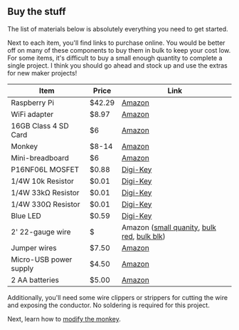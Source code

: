 ## Buy the stuff
The list of materials below is absolutely everything you need to get started.

Next to each item, you'll find links to purchase online. You would be better off on many of these components to buy them in bulk to keep your cost low. For some items, it's difficult to buy a small enough quantity to complete a single project. I think you should go ahead and stock up and use the extras for new maker projects!

Item | Price | Link
--- | --- | ---
Raspberry Pi | $42.29 | [Amazon](https://www.amazon.com/gp/product/B00T2U7R7I/ref=as_li_tl?ie=UTF8&tag=codefosterc00-20&camp=1789&creative=9325&linkCode=as2&creativeASIN=B00T2U7R7I&linkId=20960d9893a80aca812978836eab4892)
WiFi adapter | $8.97 | [Amazon](https://www.amazon.com/gp/product/B003MTTJOY/ref=as_li_tl?ie=UTF8&tag=codefosterc00-20&camp=1789&creative=9325&linkCode=as2&creativeASIN=B003MTTJOY&linkId=86ac6d96bbdad14773955676e131982e)
16GB Class 4 SD Card | $6 | [Amazon](https://www.amazon.com/gp/product/B017ADAZ5Y/ref=as_li_tl?ie=UTF8&tag=codefosterc00-20&camp=1789&creative=9325&linkCode=as2&creativeASIN=B017ADAZ5Y&linkId=8be2adbde27075a2ab3b8620b556dbf6)
Monkey | $8-14 | [Amazon](https://www.amazon.com/gp/product/B0000V4H4O/ref=as_li_tl?ie=UTF8&tag=codefosterc00-20&camp=1789&creative=9325&linkCode=as2&creativeASIN=B0000V4H4O&linkId=dc84490a6ff1f1827ab986d057830b38)
Mini-breadboard | $6 | [Amazon](https://www.amazon.com/gp/product/B0132KFWAM/ref=as_li_tl?ie=UTF8&tag=codefosterc00-20&camp=1789&creative=9325&linkCode=as2&creativeASIN=B0132KFWAM&linkId=d3d994eeda8eb3751381562b36edf717)
P16NF06L MOSFET | $0.88 | [Digi-Key](http://www.Digi-Key.com/product-detail/en/STP16NF06L/497-2765-5-ND/603790) 
1/4W 10k Resistor | $0.01 | [Digi-Key](http://www.Digi-Key.com/product-detail/en/CF14JT10K0/CF14JT10K0CT-ND/1830374)
1/4W 33k&ohm; Resistor | $0.01 | [Digi-Key](http://www.Digi-Key.com/product-detail/en/CF14JT33K0/CF14JT33K0CT-ND/1830387)
1/4W 330&ohm; Resistor | $0.01 | [Digi-Key](http://www.Digi-Key.com/product-detail/en/CF14JT330R/CF14JT330RCT-ND/1830338)
Blue LED | $0.59 | [Digi-Key](http://www.Digi-Key.com/product-detail/en/VAOL-3MSBY2/VAOL-3MSBY2-ND/4935233)
2' 22-gauge wire | $ | Amazon ([small quanity](https://www.amazon.com/gp/product/B00DQDASM8/ref=as_li_tl?ie=UTF8&tag=codefosterc00-20&camp=1789&creative=9325&linkCode=as2&creativeASIN=B00DQDASM8&linkId=3317e06604ee887db888039792a5ee0c), [bulk red](https://www.amazon.com/gp/product/B010T5YOR0/ref=as_li_tl?ie=UTF8&tag=codefosterc00-20&camp=1789&creative=9325&linkCode=as2&creativeASIN=B010T5YOR0&linkId=b0123d3c3c1aa7cbcbe9f1776d56da3a), [bulk blk](https://www.amazon.com/gp/product/B010T5Y6PU/ref=as_li_tl?ie=UTF8&tag=codefosterc00-20&camp=1789&creative=9325&linkCode=as2&creativeASIN=B010T5Y6PU&linkId=2c3e2ab1b8fcbd0356be645b10b5affa))
Jumper wires | $7.50 | [Amazon](https://www.amazon.com/gp/product/B01MYAB3PP/ref=as_li_tl?ie=UTF8&tag=codefosterc00-20&camp=1789&creative=9325&linkCode=as2&creativeASIN=B01MYAB3PP&linkId=5f7ecc2c9c84ce1f3d3046a23d23fd16)
Micro-USB power supply | $4.50 | [Amazon](https://www.amazon.com/gp/product/B00EFE4D3W/ref=as_li_tl?ie=UTF8&tag=codefosterc00-20&camp=1789&creative=9325&linkCode=as2&creativeASIN=B00EFE4D3W&linkId=75e2b37723b5f82e90e7b84301a57340)
2 AA batteries | $5.00 | [Amazon](https://www.amazon.com/gp/product/B008TUV1HY/ref=as_li_tl?ie=UTF8&tag=codefosterc00-20&camp=1789&creative=9325&linkCode=as2&creativeASIN=B008TUV1HY&linkId=9228f8a7d0e5850753777f42db3070fa)

Additionally, you'll need some wire clippers or strippers for cutting the wire and exposing the conductor. No soldering is required for this project.

Next, learn how to [modify the monkey](modify.md).